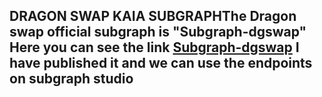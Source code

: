 ## DRAGON SWAP KAIA SUBGRAPHThe Dragon swap official subgraph is "Subgraph-dgswap"  Here you can see the link [Subgraph-dgswap](https://thegraph.com/studio/subgraph/subgraph-dgswap/playground/)  I have published it and we can use the endpoints on subgraph studio
